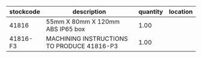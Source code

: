 |stockcode|description|quantity|location|
|---------|-----------|--------|--------|
|41816|55mm X 80mm X 120mm ABS IP65 box|1.00||
|41816-F3|MACHINING INSTRUCTIONS TO PRODUCE 41816-P3|1.00||
